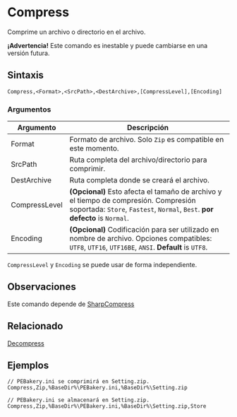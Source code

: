 # Compress

Comprime un archivo o directorio en el archivo.

**¡Advertencia!** Este comando es inestable y puede cambiarse en una versión futura.

## Sintaxis

```pebakery
Compress,<Format>,<SrcPath>,<DestArchive>,[CompressLevel],[Encoding]
```

### Argumentos

| Argumento | Descripción |
| --- | --- |
| Format | Formato de archivo. Solo `Zip` es compatible en este momento. |
| SrcPath | Ruta completa del archivo/directorio para comprimir. |
| DestArchive | Ruta completa donde se creará el archivo. |
| CompressLevel | **(Opcional)** Esto afecta el tamaño de archivo y el tiempo de compresión. Compresión soportada: `Store`, `Fastest`, `Normal`, `Best`. **por defecto** is `Normal`. |
| Encoding | **(Opcional)** Codificación para ser utilizado en nombre de archivo. Opciones compatibles: `UTF8`, `UTF16`, `UTF16BE`, `ANSI`. **Default** is `UTF8`. |

`CompressLevel` y `Encoding` se puede usar de forma independiente.

## Observaciones

Este comando depende de [SharpCompress](https://github.com/adamhathcock/sharpcompress)

## Relacionado

[Decompress](./Decompress.md)

## Ejemplos

```pebakery
// PEBakery.ini se comprimirá en Setting.zip.
Compress,Zip,%BaseDir%\PEBakery.ini,%BaseDir%\Setting.zip
```

```pebakery
// PEBakery.ini se almacenará en Setting.zip.
Compress,Zip,%BaseDir%\PEBakery.ini,%BaseDir%\Setting.zip,Store
```
